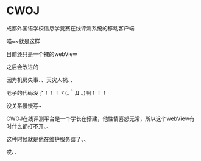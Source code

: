 # CWOJ
成都外国语学校信息学竞赛在线评测系统的移动客户端

喵~~就是这样

目前还只是一个裸的webView

之后会改进的

因为机房失事、、天灾人祸、、

老子的代码没了！！！ヾ(｡｀Д´｡)啊！！！

没关系慢慢写~

CWOJ在线评测平台是一个学长在搭建，他性情喜怒无常，所以这个webView有时什么都打不开、、

这种时候就是他在维护服务器了、、

哎、、
